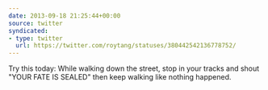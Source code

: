 ```yaml
---
date: 2013-09-18 21:25:44+00:00
source: twitter
syndicated:
- type: twitter
  url: https://twitter.com/roytang/statuses/380442542136778752/
---
```


Try this today: While walking down the street, stop in your tracks and shout "YOUR FATE IS SEALED" then keep walking like nothing happened.